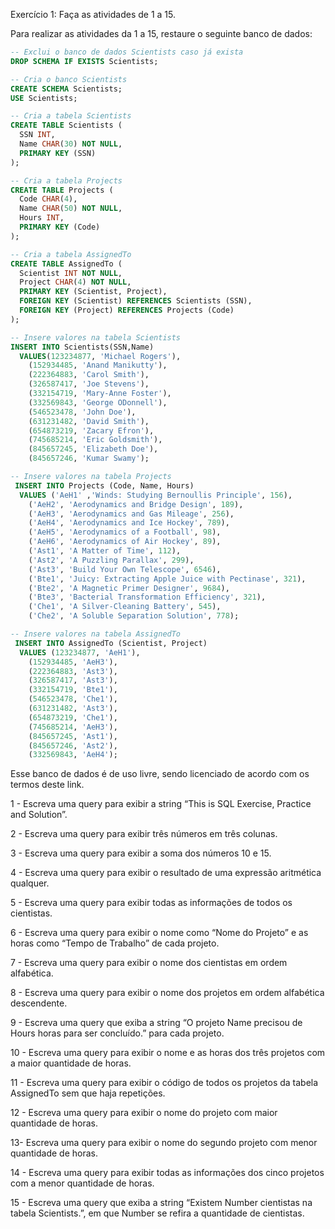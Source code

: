 Exercício 1: Faça as atividades de 1 a 15.

Para realizar as atividades da 1 a 15, restaure o seguinte banco de dados:

```sql
-- Exclui o banco de dados Scientists caso já exista
DROP SCHEMA IF EXISTS Scientists;

-- Cria o banco Scientists
CREATE SCHEMA Scientists;
USE Scientists;

-- Cria a tabela Scientists
CREATE TABLE Scientists (
  SSN INT,
  Name CHAR(30) NOT NULL,
  PRIMARY KEY (SSN)
);

-- Cria a tabela Projects
CREATE TABLE Projects (
  Code CHAR(4),
  Name CHAR(50) NOT NULL,
  Hours INT,
  PRIMARY KEY (Code)
);

-- Cria a tabela AssignedTo
CREATE TABLE AssignedTo (
  Scientist INT NOT NULL,
  Project CHAR(4) NOT NULL,
  PRIMARY KEY (Scientist, Project),
  FOREIGN KEY (Scientist) REFERENCES Scientists (SSN),
  FOREIGN KEY (Project) REFERENCES Projects (Code)
);

-- Insere valores na tabela Scientists
INSERT INTO Scientists(SSN,Name)
  VALUES(123234877, 'Michael Rogers'),
    (152934485, 'Anand Manikutty'),
    (222364883, 'Carol Smith'),
    (326587417, 'Joe Stevens'),
    (332154719, 'Mary-Anne Foster'),
    (332569843, 'George ODonnell'),
    (546523478, 'John Doe'),
    (631231482, 'David Smith'),
    (654873219, 'Zacary Efron'),
    (745685214, 'Eric Goldsmith'),
    (845657245, 'Elizabeth Doe'),
    (845657246, 'Kumar Swamy');

-- Insere valores na tabela Projects
 INSERT INTO Projects (Code, Name, Hours)
  VALUES ('AeH1' ,'Winds: Studying Bernoullis Principle', 156),
    ('AeH2', 'Aerodynamics and Bridge Design', 189),
    ('AeH3', 'Aerodynamics and Gas Mileage', 256),
    ('AeH4', 'Aerodynamics and Ice Hockey', 789),
    ('AeH5', 'Aerodynamics of a Football', 98),
    ('AeH6', 'Aerodynamics of Air Hockey', 89),
    ('Ast1', 'A Matter of Time', 112),
    ('Ast2', 'A Puzzling Parallax', 299),
    ('Ast3', 'Build Your Own Telescope', 6546),
    ('Bte1', 'Juicy: Extracting Apple Juice with Pectinase', 321),
    ('Bte2', 'A Magnetic Primer Designer', 9684),
    ('Bte3', 'Bacterial Transformation Efficiency', 321),
    ('Che1', 'A Silver-Cleaning Battery', 545),
    ('Che2', 'A Soluble Separation Solution', 778);

-- Insere valores na tabela AssignedTo
 INSERT INTO AssignedTo (Scientist, Project)
  VALUES (123234877, 'AeH1'),
    (152934485, 'AeH3'),
    (222364883, 'Ast3'),
    (326587417, 'Ast3'),
    (332154719, 'Bte1'),
    (546523478, 'Che1'),
    (631231482, 'Ast3'),
    (654873219, 'Che1'),
    (745685214, 'AeH3'),
    (845657245, 'Ast1'),
    (845657246, 'Ast2'),
    (332569843, 'AeH4');
```

Esse banco de dados é de uso livre, sendo licenciado de acordo com os termos deste link.

1 - Escreva uma query para exibir a string “This is SQL Exercise, Practice and Solution”.

2 - Escreva uma query para exibir três números em três colunas.

3 - Escreva uma query para exibir a soma dos números 10 e 15.

4 - Escreva uma query para exibir o resultado de uma expressão aritmética qualquer.

5 - Escreva uma query para exibir todas as informações de todos os cientistas.

6 - Escreva uma query para exibir o nome como “Nome do Projeto” e as horas como “Tempo de Trabalho” de cada projeto.

7 - Escreva uma query para exibir o nome dos cientistas em ordem alfabética.

8 - Escreva uma query para exibir o nome dos projetos em ordem alfabética descendente.

9 - Escreva uma query que exiba a string “O projeto Name precisou de Hours horas para ser concluído.” para cada projeto.

10 - Escreva uma query para exibir o nome e as horas dos três projetos com a maior quantidade de horas.

11 - Escreva uma query para exibir o código de todos os projetos da tabela AssignedTo sem que haja repetições.

12 - Escreva uma query para exibir o nome do projeto com maior quantidade de horas.

13- Escreva uma query para exibir o nome do segundo projeto com menor quantidade de horas.

14 - Escreva uma query para exibir todas as informações dos cinco projetos com a menor quantidade de horas.

15 - Escreva uma query que exiba a string “Existem Number cientistas na tabela Scientists.”, em que Number se refira a quantidade de cientistas.